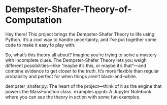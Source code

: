 # Dempster-Shafer-Theory-of-Computation

Hey there! This project brings the Dempster-Shafer Theory to life using Python. It’s a cool way to handle uncertainty, and I’ve put together some code to make it easy to play with.

So, what’s this theory all about? Imagine you’re trying to solve a mystery with incomplete clues. The Dempster-Shafer Theory lets you weigh different possibilities—like “maybe it’s this, or maybe it’s that”—and combine evidence to get closer to the truth. It’s more flexible than regular probability and perfect for when things aren’t black-and-white.

dempster_shafer.py: The heart of the project—think of it as the engine that powers the MassFunction class.
examples.ipynb: A Jupyter Notebook where you can see the theory in action with some fun examples.
